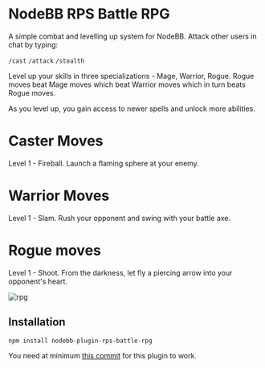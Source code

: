 # NodeBB RPS Battle RPG

A simple combat and levelling up system for NodeBB. Attack other users in chat by typing:

`/cast`
`/attack`
`/stealth`

Level up your skills in three specializations - Mage, Warrior, Rogue. Rogue moves beat Mage moves which beat Warrior moves which in turn beats Rogue moves.

As you level up, you gain access to newer spells and unlock more abilities.


Caster Moves
============
Level 1 - Fireball. Launch a flaming sphere at your enemy.

Warrior Moves
=============
Level 1 - Slam. Rush your opponent and swing with your battle axe.

Rogue moves
===========
Level 1 - Shoot. From the darkness, let fly a piercing arrow into your opponent's heart.



![rpg](http://i.imgur.com/2FxpdsV.png)

## Installation

    npm install nodebb-plugin-rps-battle-rpg

You need at minimum [this commit](https://github.com/designcreateplay/NodeBB/commit/f8be072b99ef63b5d008ef86342fa88ff077dca6) for this plugin to work.